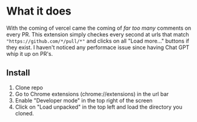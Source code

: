 # What it does

With the coming of vercel came the coming of _far too many_ comments on every PR. This extension simply checkes every second at urls that match `"https://github.com/*/pull/*"` and clicks on all "Load more..." buttons if they exist. I haven't noticed any performace issue since having Chat GPT whip it up on PR's.

## Install
1. Clone repo
2. Go to Chrome extensions (chrome://extensions) in the url bar
3. Enable "Developer mode" in the top right of the screen
4. Click on "Load unpacked" in the top left and load the directory you cloned.
